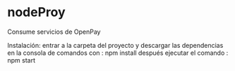 # nodeProy
Consume servicios de OpenPay

Instalación:
entrar a la carpeta del proyecto y descargar las dependencias en la consola de comandos con :
npm install
después ejecutar el comando : 
npm start

